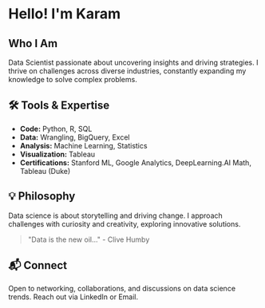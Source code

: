 # Hello! I'm Karam

## Who I Am
Data Scientist passionate about uncovering insights and driving strategies. I thrive on challenges across diverse industries, constantly expanding my knowledge to solve complex problems.

## 🛠️ Tools & Expertise
- **Code:** Python, R, SQL
- **Data:** Wrangling, BigQuery, Excel
- **Analysis:** Machine Learning, Statistics
- **Visualization:** Tableau
- **Certifications:** Stanford ML, Google Analytics, DeepLearning.AI Math, Tableau (Duke)

## 💡 Philosophy
Data science is about storytelling and driving change. I approach challenges with curiosity and creativity, exploring innovative solutions.

> "Data is the new oil..." - Clive Humby

## 📬 Connect
Open to networking, collaborations, and discussions on data science trends. Reach out via LinkedIn or Email.
